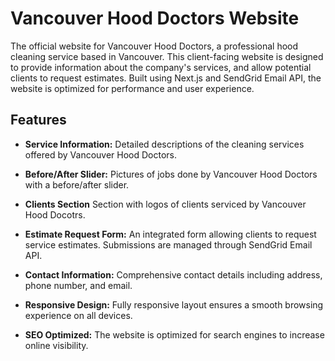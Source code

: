 # Vancouver Hood Doctors Website

The official website for Vancouver Hood Doctors, a professional hood cleaning service based in Vancouver. This client-facing website is designed to provide information about the company's services, and allow potential clients to request estimates. Built using Next.js and SendGrid Email API, the website is optimized for performance and user experience.

## Features

- **Service Information:** Detailed descriptions of the cleaning services offered by Vancouver Hood Doctors.
  
- **Before/After Slider:** Pictures of jobs done by Vancouver Hood Doctors with a before/after slider.

- **Clients Section** Section with logos of clients serviced by Vancouver Hood Docotrs.
  
- **Estimate Request Form:** An integrated form allowing clients to request service estimates. Submissions are managed through SendGrid Email API.

- **Contact Information:** Comprehensive contact details including address, phone number, and email.

- **Responsive Design:** Fully responsive layout ensures a smooth browsing experience on all devices.

- **SEO Optimized:** The website is optimized for search engines to increase online visibility.
